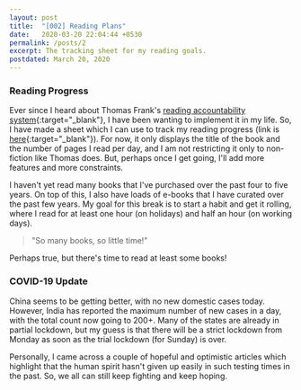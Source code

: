 ```yaml
---
layout: post
title:  "[002] Reading Plans"
date:   2020-03-20 22:04:44 +0530
permalink: /posts/2
excerpt: The tracking sheet for my reading goals.
postdated: March 20, 2020
---
```


### Reading Progress

Ever since I heard about Thomas Frank's [reading accountability system](https://collegeinfogeek.com/25pages/){:target="_blank"}, I have been wanting to implement it in my life. So, I have made a sheet which I can use to track my reading progress (link is [here](https://docs.google.com/spreadsheets/d/e/2PACX-1vTNBPS_v6iWKphkLI2sJ5VP91DHs0HaHp_3x7BBs1xobIIhNkgkYJmjdgdcr4PlF0x1BMgKnOXHc6l2/pubhtml?gid=1307999830&single=true){:target="_blank"}). For now, it only displays the title of the book and the number of pages I read per day, and I am not restricting it only to non-fiction like Thomas does. But, perhaps once I get going, I'll add more features and more constraints.

I haven't yet read many books that I've purchased over the past four to five years. On top of this, I also have loads of e-books that I have curated over the past few years. My goal for this break is to start a habit and get it rolling, where I read for at least one hour (on holidays) and half an hour (on working days).

> "So many books, so little time!"

Perhaps true, but there's time to read at least some books!

### COVID-19 Update

China seems to be getting better, with no new domestic cases today. However, India has reported the maximum number of new cases in a day, with the total count now going to 200+. Many of the states are already in partial lockdown, but my guess is that there will be a strict lockdown from Monday as soon as the trial lockdown (for Sunday) is over.

Personally, I came across a couple of hopeful and optimistic articles which highlight that the human spirit hasn't given up easily in such testing times in the past. So, we all can still keep fighting and keep hoping.
